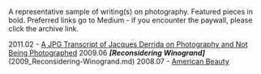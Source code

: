 A representative sample of writing(s) on photography. Featured pieces in bold. Preferred links go to Medium - if you encounter the paywall, please click the archive link.

2011.02 - [A JPG Transcript of Jacques Derrida on Photography and Not Being Photographed](2011_A-JPG-Transcript-of-Jacques-Derrida-on-Photography-and-Not-Being-Photographed.md)
2009.06 ***[Reconsidering Winogrand]***(2009_Reconsidering-Winogrand.md)
2008.07 - [American Beauty](2008_American-Beauty.md)

